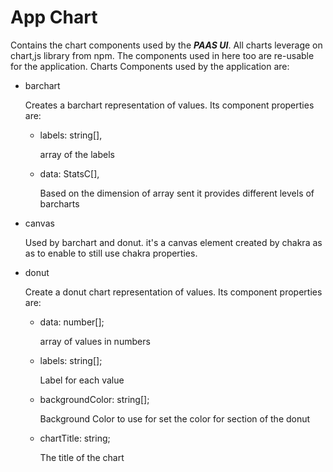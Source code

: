 # App Chart
Contains the chart components used by the ***PAAS UI***. All charts leverage on chart,js library from npm. The components used in here too are re-usable for the application. Charts Components used by the application are:
- barchart

    Creates a barchart representation of values. Its component properties are:
    - labels: string[],

        array of the labels
    - data: StatsC[],

        Based on the dimension of array sent it provides different levels of barcharts
- canvas

    Used by barchart and donut. it's a canvas element created by chakra as as to enable to still use chakra properties.
- donut

    Create a donut chart representation of values. Its component properties are:
    - data: number[];
    
        array of values in numbers
    - labels: string[];

        Label for each value
    - backgroundColor: string[];
        
        Background Color to use for set the color for section of the donut
    - chartTitle: string;

        The title of the chart
